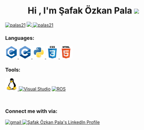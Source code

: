 <h1 align="center"><b>Hi , I'm Şafak Özkan Pala </b><img src="https://media.giphy.com/media/hvRJCLFzcasrR4ia7z/giphy.gif" width="35"> </h1>

<a align="center" href="https://git.io/typing-svg"><img src="https://readme-typing-svg.demolab.com?font=Fira+Code&weight=900&size=30&pause=1000&color=8A3CBD&center=true&vCenter=true&width=1000&lines=Computer+Engineering+Student;Currently+Working+on+Autonomous+Driving;Interested+In+Competitive+Programming" alt="palas21" /></a>
<a href="https://github.com/palas21/">
<img src="https://github-readme-stats.vercel.app/api?username=palas21&include_all_commits=true&count_private=true&show_icons=true&line_height=20&title_color=7A7ADB&icon_color=2234AE&text_color=D3D3D3&bg_color=0,000000,130F40" width="450">
<img src="https://github-readme-stats.vercel.app/api/top-langs?username=palas21&show_icons=true&locale=en&layout=compact&line_height=20&title_color=7A7ADB&icon_color=2234AE&text_color=D3D3D3&bg_color=0,000000,130F40&" width="375"  alt="palas21"/>
</a>


<h3 align="left">Languages:</h3>
<p align="left"> 
<a href="https://www.cprogramming.com/" target="_blank"> <img src="https://raw.githubusercontent.com/devicons/devicon/master/icons/c/c-original.svg" alt="c" width="40" height="40"/> </a> 
<a href="https://www.w3schools.com/cpp/" target="_blank"> <img src="https://raw.githubusercontent.com/devicons/devicon/master/icons/cplusplus/cplusplus-original.svg" alt="cplusplus" width="40" height="40"/> </a> 
<a href="https://www.python.org" target="_blank"> <img src="https://raw.githubusercontent.com/devicons/devicon/master/icons/python/python-original.svg" alt="python" width="40" height="40"/> </a>
<a href="https://www.w3schools.com/css/" target="_blank" rel="noreferrer"> <img src="https://raw.githubusercontent.com/devicons/devicon/master/icons/css3/css3-original-wordmark.svg" alt="css3" width="40" height="40"/> </a> 
<a href="https://www.w3.org/html/" target="_blank" rel="noreferrer"> <img src="https://raw.githubusercontent.com/devicons/devicon/master/icons/html5/html5-original-wordmark.svg" alt="html5" width="40" height="40"/> </a>


<h3 align="left">Tools:</h3>
<p align="left">
<a href="https://www.linux.org/" target="_blank"> <img src="https://raw.githubusercontent.com/devicons/devicon/master/icons/linux/linux-original.svg" alt="linux" width="40" height="40"/> </a>
<a href="https://code.visualstudio.com/"><img alt="Visual Studio" title="Visual Studio Code" width="40" height="40" src="https://img.icons8.com/fluent/48/000000/visual-studio-code-2019.png" /></a>
<a href="https://wiki.ros.org" target="_blank"><img src="https://img.shields.io/badge/ros-%230A0FF9.svg?style=for-the-badge&logo=ros&logoColor=white" alt="ROS" width="50" height="40"/></a>
</p>

</br>

<h3 align="left"> Connect me with via: </h3>
<p align="left">
<a href="mailto:palacmpe@gmail.com" target="blank"> <img src="https://img.shields.io/static/v1?style=for-the-badge&message=Gmail&color=EA4335&logo=Gmail&logoColor=FFFFFF&label=" alt="gmail" width="80" height="40"/> </a>
<a href="https://www.linkedin.com/in/palasafak/">
    <img src="https://www.vectorlogo.zone/logos/linkedin/linkedin-icon.svg" alt="Şafak Özkan Pala's LinkedIn Profile" height="40" width="40"></a>
